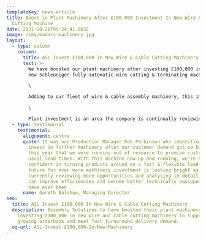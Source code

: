 ```yaml
---
templateKey: news-article
title: Boost in Plant Machinery After £100,000 Investment In New Wire & Cable
  Cutting Machine
date: 2021-10-28T09:24:41.863Z
image: /img/madars-machinery.jpg
layout:
  - type: column
    column:
      title: ASL Invest £100,000 In New Wire & Cable Cutting Machinery
      text: >-
        We have boosted our plant machinery after investing £100,000 in a brand
        new Schleuniger fully automatic wire cutting & terminating machine.\

        \

        Adding to our fleet of wire & cable assembly machinery, this impressive investment will introduce efficiencies and create an additional 20% capacity to take on more work.\

        \

        Plant investment is an area the company is continually reviewing as part of our ambitious growth plans and we actively encourage staff to put forward ideas of areas to improve and spending suggestions.
  - type: testimonial
    testimonial:
      alignment: centre
      quote: It was our Production Manager Rob Parkinson who identified the need to
        invest in further machinery after our customer demand got so big earlier
        this year that we were running out of resource to promise customers our
        usual lead times. With this machine now up and running, we’re happy and
        confident in turning products around on a fast & flexible lead time. The
        future for even more machinery investment is looking bright as we are
        currently reviewing more opportunities and analysing in detail where we
        can improve efficiencies and become better technically equipped than we
        have ever been
      name: Gareth Balshaw, Managing Director
seo:
  title: ASL Invest £100,000 In New Wire & Cable Cutting Machinery
  description: Assembly Solutions to have boosted their plant machinery after
    investing £100,000 in new wire and cable cutting machinery to support ever
    growing orderbook and meet fast turnaround delivery demand.
  og-url: ASL-Invest-£100,000-In-New-Machinery
---
```

